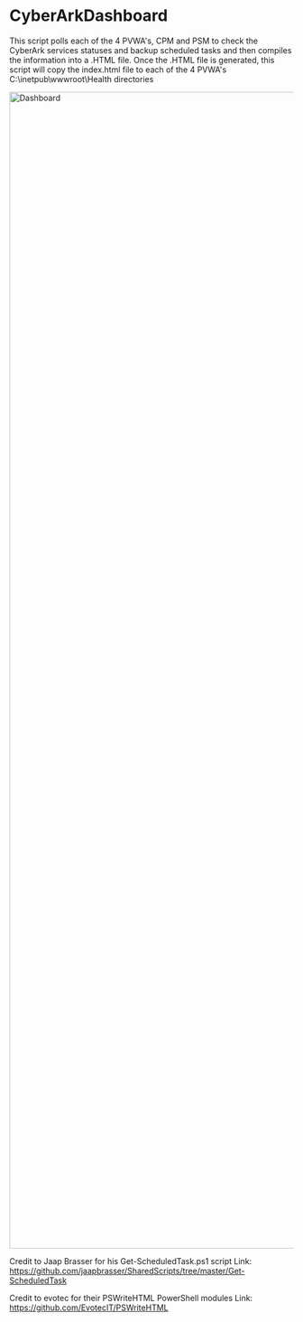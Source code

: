 # CyberArkDashboard

This script polls each of the 4 PVWA's, CPM and PSM to check the CyberArk services statuses and backup scheduled tasks and
then compiles the information into a .HTML file. Once the .HTML file is generated, this script will copy the index.html file 
to each of the 4 PVWA's C:\inetpub\wwwroot\Health directories

<img width="2048" alt="Dashboard" src="https://user-images.githubusercontent.com/16002550/105228870-180d9300-5b31-11eb-9c78-d889bab1e359.png">

Credit to Jaap Brasser for his Get-ScheduledTask.ps1 script
Link: https://github.com/jaapbrasser/SharedScripts/tree/master/Get-ScheduledTask

Credit to evotec for their PSWriteHTML PowerShell modules
Link: https://github.com/EvotecIT/PSWriteHTML
